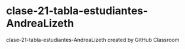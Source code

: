 # clase-21-tabla-estudiantes-AndreaLizeth
clase-21-tabla-estudiantes-AndreaLizeth created by GitHub Classroom
